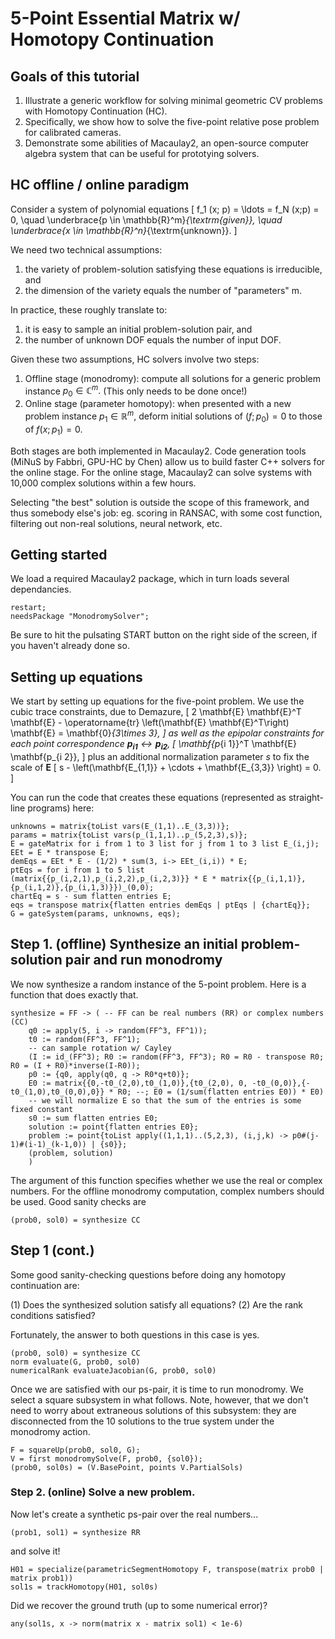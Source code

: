 # 5-Point Essential Matrix w/ Homotopy Continuation

<!---
TO RUN: Go to 

https://www.unimelb-macaulay2.cloud.edu.au/#tutorial-welcome-1

Upload using "Load your Own Tutorial", and follow instructions to run
code below.
--->

## Goals of this tutorial

1. Illustrate a generic workflow for solving minimal geometric CV problems with Homotopy Continuation (HC).
2. Specifically, we show how to solve the five-point relative pose problem for calibrated cameras.
3. Demonstrate some abilities of Macaulay2, an open-source computer algebra system that can be useful for prototying solvers.

## HC offline / online paradigm

Consider a system of polynomial equations
\[
f_1 (x; p) = \ldots  = f_N (x;p) = 0,
\quad
\underbrace{p \in \mathbb{R}^m}_{\textrm{given}},
\quad 
\underbrace{x \in \mathbb{R}^n}_{\textrm{unknown}}.
\]

We need two technical assumptions:

1. the variety of problem-solution satisfying these equations is irreducible, and
2. the dimension of the variety equals the number of "parameters" m.

In practice, these roughly translate to:
1. it is easy to sample an initial problem-solution pair, and
2. the number of unknown DOF equals the number of input DOF.

Given these two assumptions, HC solvers involve two steps:

1. Offline stage (monodromy): compute all solutions for a generic problem instance $p_0 \in \mathbb{C}^m.$ (This only needs to be done once!)
2. Online stage (parameter homotopy): when presented with a new problem instance $p_1 \in \mathbb{R}^m,$ deform initial solutions of $(f;p_0)=0$ to those of $f(x;p_1)=0.$

Both stages are both implemented in Macaulay2.
Code generation tools (MiNuS by Fabbri, GPU-HC by Chen) allow us to build faster C++ solvers for the online stage.
For the online stage, Macaulay2 can solve systems with 10,000 complex solutions within a few hours.

Selecting "the best" solution is outside the scope of this framework, and thus somebody else's job: eg. scoring in RANSAC, with some cost function, filtering out non-real solutions, neural network, etc.

## Getting started

We load a required Macaulay2 package, which in turn loads several dependancies.

```
restart;
needsPackage "MonodromySolver";
```

Be sure to hit the pulsating START button on the right side of the screen, if you haven't already done so.

## Setting up equations

We start by setting up equations for the five-point problem.
We use the cubic trace constraints, due to Demazure,
\[
2 \mathbf{E} \mathbf{E}^T \mathbf{E} - \operatorname{tr} \left(\mathbf{E} \mathbf{E}^T\right) \mathbf{E} = \mathbf{0}_{3\times 3},
\]
as well as the epipolar constraints for each point correspondence $\mathbf{p_{i 1}} \leftrightarrow \mathbf{p_{i 2}}$,
\[
\mathbf{p_{i 1}}^T \mathbf{E}  \mathbf{p_{i 2}},
\]
plus an additional normalization parameter $s$ to fix the scale of $\mathbf{E}$
\[
s - \left(\mathbf{E_{1,1}} + \cdots + \mathbf{E_{3,3}} \right) = 0.
\]

You can run the code that creates these equations (represented as straight-line programs) here:

```
unknowns = matrix{toList vars(E_(1,1)..E_(3,3))};
params = matrix{toList vars(p_(1,1,1)..p_(5,2,3),s)};
E = gateMatrix for i from 1 to 3 list for j from 1 to 3 list E_(i,j);
EEt = E * transpose E;
demEqs = EEt * E - (1/2) * sum(3, i-> EEt_(i,i)) * E;
ptEqs = for i from 1 to 5 list (matrix{{p_(i,2,1),p_(i,2,2),p_(i,2,3)}} * E * matrix{{p_(i,1,1)},{p_(i,1,2)},{p_(i,1,3)}})_(0,0);
chartEq = s - sum flatten entries E;
eqs = transpose matrix{flatten entries demEqs | ptEqs | {chartEq}};
G = gateSystem(params, unknowns, eqs);
```

## Step 1. (offline) Synthesize an initial problem-solution pair and run monodromy

We now synthesize a random instance of the 5-point problem.
Here is a function that does exactly that.


```
synthesize = FF -> ( -- FF can be real numbers (RR) or complex numbers (CC)
    q0 := apply(5, i -> random(FF^3, FF^1));
    t0 := random(FF^3, FF^1);
    -- can sample rotation w/ Cayley
    (I := id_(FF^3); R0 := random(FF^3, FF^3); R0 = R0 - transpose R0; R0 = (I + R0)*inverse(I-R0));
    p0 := {q0, apply(q0, q -> R0*q+t0)};
    E0 := matrix{{0,-t0_(2,0),t0_(1,0)},{t0_(2,0), 0, -t0_(0,0)},{-t0_(1,0),t0_(0,0),0}} * R0; --; E0 = (1/sum(flatten entries E0)) * E0)
    -- we will normalize E so that the sum of the entries is some fixed constant
    s0 := sum flatten entries E0;
    solution := point{flatten entries E0};
    problem := point{toList apply((1,1,1)..(5,2,3), (i,j,k) -> p0#(j-1)#(i-1)_(k-1,0)) | {s0}};
    (problem, solution)
    )
```

The argument of this function specifies whether we use the real or complex numbers.
For the offline monodromy computation, complex numbers should be used.
Good sanity checks are 

```
(prob0, sol0) = synthesize CC
```

## Step 1 (cont.)

Some good sanity-checking questions before doing any homotopy continuation are:

(1) Does the synthesized solution satisfy all equations?
(2) Are the rank conditions satisfied?

Fortunately, the answer to both questions in this case is yes.

```
(prob0, sol0) = synthesize CC
norm evaluate(G, prob0, sol0)
numericalRank evaluateJacobian(G, prob0, sol0)
```

Once we are satisfied with our ps-pair, it is time to run monodromy.
We select a square subsystem in what follows.
Note, however, that we don't need to worry about extraneous solutions of this subsystem: they are disconnected from the 10 solutions to the true system under the monodromy action.

```
F = squareUp(prob0, sol0, G);
V = first monodromySolve(F, prob0, {sol0});
(prob0, sol0s) = (V.BasePoint, points V.PartialSols)
```

### Step 2. (online) Solve a new problem.

Now let's create a synthetic ps-pair over the real numbers...

```
(prob1, sol1) = synthesize RR
```

and solve it!

```
H01 = specialize(parametricSegmentHomotopy F, transpose(matrix prob0 | matrix prob1))
sol1s = trackHomotopy(H01, sol0s)        
```
Did we recover the ground truth (up to some numerical error)?

```
any(sol1s, x -> norm(matrix x - matrix sol1) < 1e-6)
```
